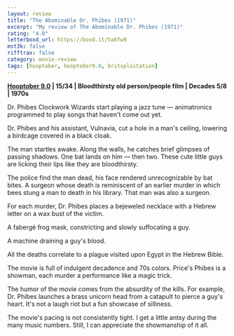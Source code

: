 ```yaml
---
layout: review
title: "The Abominable Dr. Phibes (1971)"
excerpt: "My review of The Abominable Dr. Phibes (1971)"
rating: "4.0"
letterboxd_url: https://boxd.it/5a6fw9
mst3k: false
rifftrax: false
category: movie-review
tags: [hooptober, hooptober9.0, britsploitation]
---
```


<b><a href="https://boxd.it/pOmcY/detail" target="_blank" rel="noopener">Hooptober 9.0</a> | 15/34 | Bloodthirsty old person/people film | Decades 5/8 | 1970s</b>

Dr. Phibes Clockwork Wizards start playing a jazz tune — animatronics programmed to play songs that haven't come out yet.

Dr. Phibes and his assistant, Vulnavia, cut a hole in a man's ceiling, lowering a birdcage covered in a black cloak.

The man startles awake. Along the walls, he catches brief glimpses of passing shadows. One bat lands on him — then two. These cute little guys are licking their lips like they are bloodthirsty.

The police find the man dead, his face rendered unrecognizable by bat bites. A surgeon whose death is reminiscent of an earlier murder in which bees stung a man to death in his library. That man was also a surgeon.

For each murder, Dr. Phibes places a bejeweled necklace with a Hebrew letter on a wax bust of the victim.

A fabergé frog mask, constricting and slowly suffocating a guy.

A machine draining a guy's blood.

All the deaths correlate to a plague visited upon Egypt in the Hebrew Bible.

The movie is full of indulgent decadence and 70s colors. Price's Phibes is a showman, each murder a performance like a magic trick.

The humor of the movie comes from the absurdity of the kills. For example, Dr. Phibes launches a brass unicorn head from a catapult to pierce a guy's heart. It's not a laugh riot but a fun showcase of silliness.

The movie's pacing is not consistently tight. I get a little antsy during the many music numbers. Still, I can appreciate the showmanship of it all.
